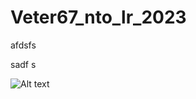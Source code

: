 # Veter67_nto_lr_2023

afdsfs


sadf
s

![Alt text](https://assets.digitalocean.com/articles/alligator/boo.svg "a title")
